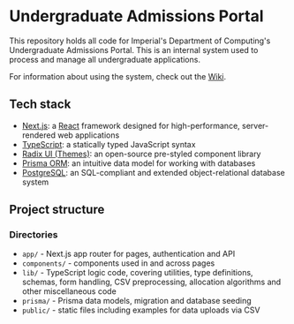 # Undergraduate Admissions Portal

This repository holds all code for Imperial's Department of Computing's Undergraduate Admissions Portal. This is an internal system used to process and manage all undergraduate applications.

For information about using the system, check out the [Wiki](https://github.com/imperial/ug-admissions/wiki).

## Tech stack

- [Next.js](https://nextjs.org/): a [React](https://react.dev/) framework designed for high-performance, server-rendered web applications
- [TypeScript](https://www.typescriptlang.org/): a statically typed JavaScript syntax
- [Radix UI (Themes)](https://www.radix-ui.com/): an open-source pre-styled component library
- [Prisma ORM](https://www.prisma.io/orm): an intuitive data model for working with databases
- [PostgreSQL](https://www.postgresql.org/): an SQL-compliant and extended object-relational database system

## Project structure

### Directories

- `app/` - Next.js app router for pages, authentication and API
- `components/` - components used in and across pages
- `lib/` - TypeScript logic code, covering utilities, type definitions, schemas, form handling, CSV preprocessing, allocation algorithms and other miscellaneous code
- `prisma/` - Prisma data models, migration and database seeding
- `public/` - static files including examples for data uploads via CSV
